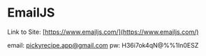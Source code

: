 # EmailJS

Link to Site: [https://www.emailjs.com/](https://www.emailjs.com/)

email: pickyrecipe.app@gmail.com
pw: H36i7ok4qN@%%1In0ESZ
